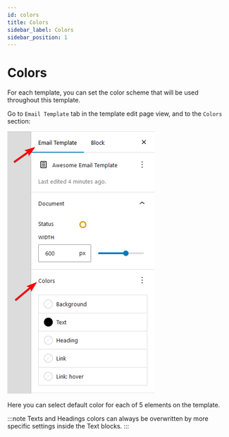 ```yaml
---
id: colors
title: Colors
sidebar_label: Colors
sidebar_position: 1
---
```


# Colors

For each template, you can set the color scheme that will be used throughout this template.

Go to `Email Template` tab in the template edit page view, and to the `Colors` section:

![Colors section](../../../assets/email-template-colors-settings-panel.png)

Here you can select default color for each of 5 elements on the template.

:::note
Texts and Headings colors can always be overwritten by more specific settings inside the Text blocks.
:::